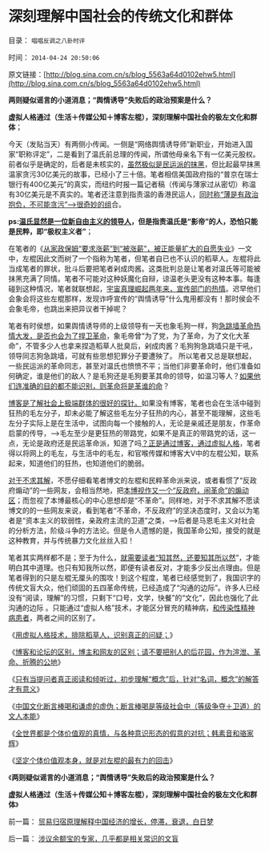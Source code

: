 # 深刻理解中国社会的传统文化和群体

目录： `唱唱反调之八卦时评` 

时间： `2014-04-24 20:50:06` 

原文链接：[http://blog.sina.com.cn/s/blog_5563a64d0102ehw5.html](http://blog.sina.com.cn/s/blog_5563a64d0102ehw5.html)

**两则疑似谣言的小道消息；“舆情诱导”失败后的政治预案是什么？**

**虚拟人格通过（生活＋传媒公知＋博客左棍），深刻理解中国社会的极左文化和群体**；

今天（发贴当天）有两侧小传闻。一侧是“网络舆情诱导师”新职业，开始进入国家“职称评定”，二是看到了温氏前总理的传闻，所谓他母亲名下有一亿美元股权。
前者似乎是确定的，后者是未核实的，[虽然极似是民运派的抹黑](../../../2011/4/22/卡扎菲的雇佣军和利比亚的户籍制度.md)，但比起最早抹黑温家贪污30亿美元的故事，已经小了三十倍。笔者相信美国政府指的“普京在瑞士银行有400亿美元”的真实，而纽约时报一篇记者稿（传闻与薄家过从密切）称温有30亿美元是不真实的。笔者还注意到指责温的香港民运人，[同时称“薄是有政治抱负，不可能贪污”——>很奇妙的组](../../../2013/7/18/从温总理遭遇的误解，理解改革者的难处.md)合。

**ps:[温氏显然是一位新自由主义的领导人](../../../2014/3/9/我国领导层一般比“民粹公知”更称得上“民主，开明”.md)，但是指责温氏是“影帝”的人，恐怕只能是民粹，即“极权主义者”**；

在笔者的《[从家政保姆“要求涨薪”到“被涨薪”，被正能量扩大的自愿失业](../../../2014/3/12/从家政保姆“要求涨薪”到“被涨薪”，被正能量扩大的自愿失业；.md)》一文中，左棍因此文而树了一个指称为笔者，但笔者自已也不认识的稻草人。左棍将此当成笔者的罪状，批斗后要把笔者剁成肉酱。这类批判总是让笔者对温氏等可能被抹黑充满了同情。笔者不可能对这种妖魔化自辩，谅温老头更没有这种本事。每逢碰到这种情况，笔者就联想起，[宇宙真理崛起两年来，宣传部门的热情](../../../2013/11/13/宇宙真理强势崛起一年多，地狱法则的英明投机！.md)。迟早他们会象会将这些左棍那样，发现诈呼宣传的“舆情诱导”什么鬼用都没有！那时侯会不会象毛帝，也跳出来把异议者干掉呢？

笔者有时侯想，如果舆情诱导师的上级领导有一天也象毛狗一样，狗[急跳墙革命热情大发，是否也会为了捍卫革命](../../../2013/8/31/宁左勿右的“七条底线”，造谣案开启的“通往文革之路”.md)，象毛帝曾“为了党，为了革命，为了文化大革命”，不管多少人也拿来捏造稻草人批臭后，剁成肉酱？毛狗狗急跳墙只是干吼，领导同志狗急跳墙，可就有些思想犯罪分子要遭殃了。
所以笔者又总是联想起，一些民运派的革命同志，甚至对温氏也愤愤不平；当他们非要革命时，他们准备如何确定，谁是他们的敌人？是毛狗还是毛狗要革其命的领导，如温习等人？[如果他们连准确的目的都不能识别，则革命将是革谁的命](../../../2012/6/12/模糊的革命如何“执行”？“革命”的含义五花八门.md)？

[博客是了解社会上极端群体的很好的探针。](../../../2009/7/1/可能牛皇马宝的现实性的思想探针.md)如果没有博客，笔者也会在生活中碰到狂热的毛左分子，却未必能了解这些毛左分子狂热的内心，甚至不能理解，这些毛左分子实际上是在生活中，试图向每一个接触的人，无论是亲戚还是朋友，作革命启蒙的传导，——>毛左至少是更狂热的带路党，如果不是真正的带路党的话，这一点，无论是政府还是民运革命派，知道了吗[？正是通过博客，通过虚拟人格](http://darthvad.blog.163.com/blog/static/53399470201411311828278/)，笔者得以将网上的毛左，与生活中的毛左，和官喉传媒和博客大V中的左棍公知，联系起来，知道他们的狂热，也知道他们的脆弱。

[对于不求其解](../../../2013/4/21/“口号代替理解”是左棍的同盟军.md)，不愿仔细看笔者博文的左棍和民粹革命派来说，或者看惯了“反政府煽动”的一些网友，会相当然地，把[本博视作又一个“反政府，闹革命”的煽动区](../../../2011/8/16/胡乱反政府，就是反民主.md)；而忽视了本博最核心的中心思想却是“不革命”。同样地，对于不求其解不愿读博文的的一些网友来说，看到笔者“不革命，不反政府”的坚决态度时，又会以为笔者是“资本主义的软弱性，亲政府主流的卫道”之类，——>后者是马恩毛主义对社会的分析方法，阶级斗争的方法论。但是令人遗憾的是，我国革命公知，接受的就是这种教育，并与传统暴力文化丝丝入扣！

笔者其实两样都不是；至于为什么，[就需要读者“知其然，还要知其所以然](../../../2011/2/23/知其然，所以然，何以然，以何然.md)”，才能明白其中道理。也只有知我所以然，即便有读者反对，才能多少反出点理由。但是笔者得到的只是左棍无厘头的围攻！到这个程度，笔者已经感觉到了，我国识字的传统文盲大众，他们顽固的五四革命传统，已经造成了“沟通的边际”。许多人已经没有“阅读，理解”的习惯，只剩下“口号，文学，快餐”的“文化”，因此也强化了此沟通的边际
。只能通过“虚拟人格”技术，才能区分冒充的精神病，[和传染性精神病患者](../../../2009/10/7/极左是一种传染性精神病.md)，两者之间的区别了。

《[用虚拟人格技术，排除稻草人，识别真正的问疑；](../../../2014/4/16/用虚拟人格技术，排除稻草人，识别真正的问疑.md)》

《[博客和论坛的区别，博主和网友的区别；请不要把别人的后花园，作为渲泄、革命、折腾的公地](../../../2014/4/17/博客和论坛的区别，博主和网友的区别.md)》

《[只有当提问者真正阅读和倾听过，初步理解“概念”后，针对“名词，概念”的解答才有意义](../../../2014/4/19/个人主义者面对的绝大部分提问是虚假的问疑.md)》

《[中国文化断言棒喝和谦虚的虚伪；断言棒喝是等级社会中（等级争夺＋卫道）的文人本能](../../../2014/4/20/外国文化的眼中，中国文化断言棒喝和谦虚的虚伪.md)》

《[全世界都是个体价值观的真情，与各种意识形态的假意的对抗；韩素音和骆家辉](../../../2014/4/21/个体价值观的真情与意识形态的假意，韩素音vs骆家辉.md)》

《[坚定个体价值观本身，就是对左棍的最有力的回击](../../../2014/4/22/坚定个体价值观本身，就是对左棍的最有力的回击.md)》

《**两则疑似谣言的小道消息；“舆情诱导”失败后的政治预案是什么？**

**虚拟人格通过（生活＋传媒公知＋博客左棍），深刻理解中国社会的极左文化和群体**》

前一篇： [贸易归宿原理解释中国经济的增长，停滞，衰退，白日梦](../../../2014/4/26/贸易归宿原理解释中国经济的增长，停滞，衰退，白日梦.md)

后一篇： [涉议余额宝的专家，几乎都是相关常识的文盲](../../../2014/4/17/涉议余额宝的专家，几乎都是相关常识的文盲.md)

